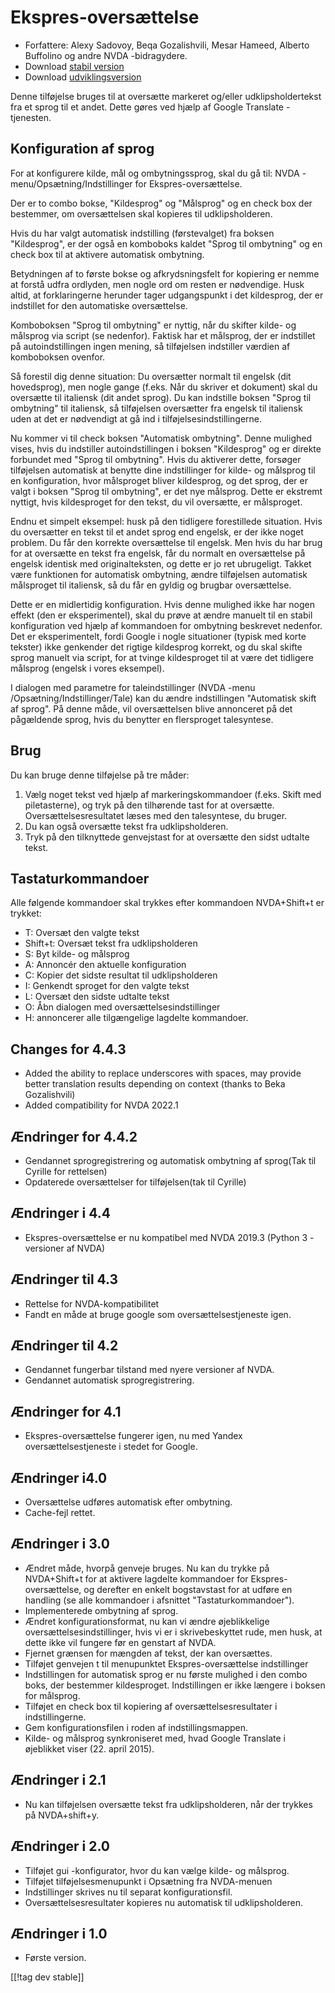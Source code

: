 # Ekspres-oversættelse #

* Forfattere: Alexy Sadovoy, Beqa Gozalishvili, Mesar Hameed, Alberto
  Buffolino og andre NVDA -bidragydere.
* Download [stabil version][1]
* Download [udviklingsversion][2]

Denne tilføjelse bruges til at oversætte markeret og/eller
udklipsholdertekst fra et sprog til et andet. Dette gøres ved hjælp af
Google Translate -tjenesten.

## Konfiguration af sprog ##
For at konfigurere kilde, mål og ombytningssprog, skal du gå til: NVDA -menu/Opsætning/Indstillinger for Ekspres-oversættelse.

Der er to combo bokse, "Kildesprog" og "Målsprog" og en check box der
bestemmer, om oversættelsen skal kopieres til udklipsholderen.

Hvis du har valgt automatisk indstilling (førstevalget) fra boksen
"Kildesprog", er der også en komboboks kaldet "Sprog til ombytning" og en
check box til at aktivere automatisk ombytning.

Betydningen af to første bokse og afkrydsningsfelt for kopiering er nemme at
forstå udfra ordlyden, men nogle ord om resten er nødvendige. Husk altid, at
forklaringerne herunder tager udgangspunkt i det kildesprog, der er
indstillet for den automatiske oversættelse.

Komboboksen "Sprog til ombytning" er nyttig, når du skifter kilde- og
målsprog via script (se nedenfor). Faktisk har et målsprog, der er
indstillet på autoindstillingen ingen mening, så tilføjelsen indstiller
værdien af komboboksen ovenfor.

Så forestil dig denne situation: Du oversætter normalt til engelsk (dit
hovedsprog), men nogle gange (f.eks. Når du skriver et dokument) skal du
oversætte til italiensk (dit andet sprog). Du kan indstille boksen "Sprog
til ombytning" til italiensk, så tilføjelsen oversætter fra engelsk til
italiensk uden at det er nødvendigt at gå ind i tilføjelsesindstillingerne.

Nu kommer vi til check boksen "Automatisk ombytning". Denne mulighed vises,
hvis du indstiller autoindstillingen i boksen "Kildesprog" og er direkte
forbundet med "Sprog til ombytning". Hvis du aktiverer dette, forsøger
tilføjelsen automatisk at benytte dine indstillinger for kilde- og målsprog
til en konfiguration, hvor målsproget bliver kildesprog, og det sprog, der
er valgt i boksen "Sprog til ombytning", er det nye målsprog. Dette er
ekstremt nyttigt, hvis kildesproget for den tekst, du vil oversætte, er
målsproget.

Endnu et simpelt eksempel: husk på den tidligere forestillede
situation. Hvis du oversætter en tekst til et andet sprog end engelsk, er
der ikke noget problem. Du får den korrekte oversættelse til engelsk. Men
hvis du har brug for at oversætte en tekst fra engelsk, får du normalt en
oversættelse på engelsk identisk med originalteksten, og dette er jo ret
ubrugeligt. Takket være funktionen for automatisk ombytning, ændre
tilføjelsen automatisk målsproget til italiensk, så du får en gyldig og
brugbar oversættelse.

Dette er en midlertidig konfiguration. Hvis denne mulighed ikke har nogen
effekt (den er eksperimentel), skal du prøve at ændre manuelt til en stabil
konfiguration ved hjælp af kommandoen for ombytning beskrevet nedenfor. Det
er eksperimentelt, fordi Google i nogle situationer (typisk med korte
tekster) ikke genkender det rigtige kildesprog korrekt, og du skal skifte
sprog manuelt via script, for at tvinge kildesproget til at være det
tidligere målsprog (engelsk i vores eksempel).

I dialogen med parametre for taleindstillinger (NVDA -menu /Opsætning/Indstillinger/Tale) kan du ændre indstillingen "Automatisk skift af sprog". På denne måde, vil oversættelsen blive annonceret på det pågældende sprog, hvis du benytter en flersproget talesyntese.

## Brug ##
Du kan bruge denne tilføjelse på tre måder:

1. Vælg noget tekst ved hjælp af markeringskommandoer (f.eks. Skift med
   piletasterne), og tryk på den tilhørende tast for at
   oversætte. Oversættelsesresultatet læses med den talesyntese, du bruger.
2. Du kan også oversætte tekst fra udklipsholderen.
3. Tryk på den tilknyttede genvejstast for at oversætte den sidst udtalte
   tekst.

## Tastaturkommandoer ##
Alle følgende kommandoer skal trykkes efter kommandoen NVDA+Shift+t er
trykket:

* T: Oversæt den valgte tekst
* Shift+t: Oversæt tekst fra udklipsholderen
* S: Byt kilde- og målsprog
* A: Annoncér den aktuelle konfiguration
* C: Kopier det sidste resultat til udklipsholderen
* I: Genkendt sproget for den valgte tekst
* L: Oversæt den sidste udtalte tekst
* O: Åbn dialogen med oversættelsesindstillinger
* H: annoncerer alle tilgængelige lagdelte kommandoer.

## Changes for 4.4.3 ##
* Added the ability to replace underscores with spaces, may provide better
  translation results depending on context (thanks to Beka Gozalishvili)
* Added compatibility for NVDA 2022.1

## Ændringer for 4.4.2 ##
* Gendannet sprogregistrering og automatisk ombytning af sprog(Tak til
  Cyrille for rettelsen)
* Opdaterede oversættelser for tilføjelsen(tak til Cyrille)

## Ændringer i 4.4 ##
* Ekspres-oversættelse er nu kompatibel med NVDA 2019.3 (Python 3 -versioner
  af NVDA)

## Ændringer til 4.3 ##
* Rettelse for NVDA-kompatibilitet
* Fandt en måde at bruge google som oversættelsestjeneste igen.

## Ændringer til 4.2 ##
* Gendannet fungerbar tilstand med nyere versioner af NVDA.
* Gendannet automatisk sprogregistrering.

## Ændringer for 4.1 ##
* Ekspres-oversættelse fungerer igen, nu med Yandex oversættelsestjeneste i
  stedet for Google.

## Ændringer i4.0  ##
* Oversættelse udføres automatisk efter ombytning.
* Cache-fejl rettet.

## Ændringer i 3.0 ##
* Ændret måde, hvorpå genveje bruges. Nu kan du trykke på NVDA+Shift+t for
  at aktivere lagdelte kommandoer for Ekspres-oversættelse, og derefter en
  enkelt bogstavstast for at udføre en handling (se alle kommandoer i
  afsnittet "Tastaturkommandoer").
* Implementerede ombytning af sprog.
* Ændret konfigurationsformat, nu kan vi ændre øjeblikkelige
  oversættelsesindstillinger, hvis vi er i skrivebeskyttet rude, men husk,
  at dette ikke vil fungere før en genstart af NVDA.
* Fjernet grænsen for mængden af tekst, der kan oversættes.
* Tilføjet genvejen t til menupunktet Ekspres-oversættelse indstillinger
* Indstillingen for automatisk sprog er nu første mulighed i den combo boks,
  der bestemmer kildesproget. Indstillingen er ikke længere i boksen for
  målsprog.
* Tilføjet en check box til kopiering af oversættelsesresultater i
  indstillingerne.
* Gem konfigurationsfilen i roden af indstillingsmappen.
* Kilde- og målsprog synkroniseret med, hvad Google Translate i øjeblikket
  viser (22. april 2015).


## Ændringer i 2.1 ##
* Nu kan tilføjelsen oversætte tekst fra udklipsholderen, når der trykkes på
  NVDA+shift+y.

## Ændringer i 2.0 ##
* Tilføjet gui -konfigurator, hvor du kan vælge kilde- og målsprog.
* Tilføjet tilføjelsesmenupunkt i Opsætning fra NVDA-menuen
* Indstillinger skrives nu til separat konfigurationsfil.
* Oversættelsesresultater kopieres nu automatisk til udklipsholderen.

## Ændringer i 1.0 ##
* Første version.


[[!tag dev stable]]

[1]: https://addons.nvda-project.org/files/get.php?file=it

[2]: https://addons.nvda-project.org/files/get.php?file=it-dev
